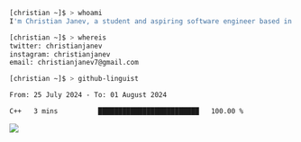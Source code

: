 ```bash
[christian ~]$ > whoami
I'm Christian Janev, a student and aspiring software engineer based in Chicago, IL
```
```bash
[christian ~]$ > whereis
twitter: christianjanev
instagram: christianjanev
email: christianjanev7@gmail.com
```

```bash
[christian ~]$ > github-linguist
```
<!--START_SECTION:waka-->

```txt
From: 25 July 2024 - To: 01 August 2024

C++   3 mins          █████████████████████████   100.00 %
```

<!--END_SECTION:waka-->

![](https://komarev.com/ghpvc/?username=christianjanev)
